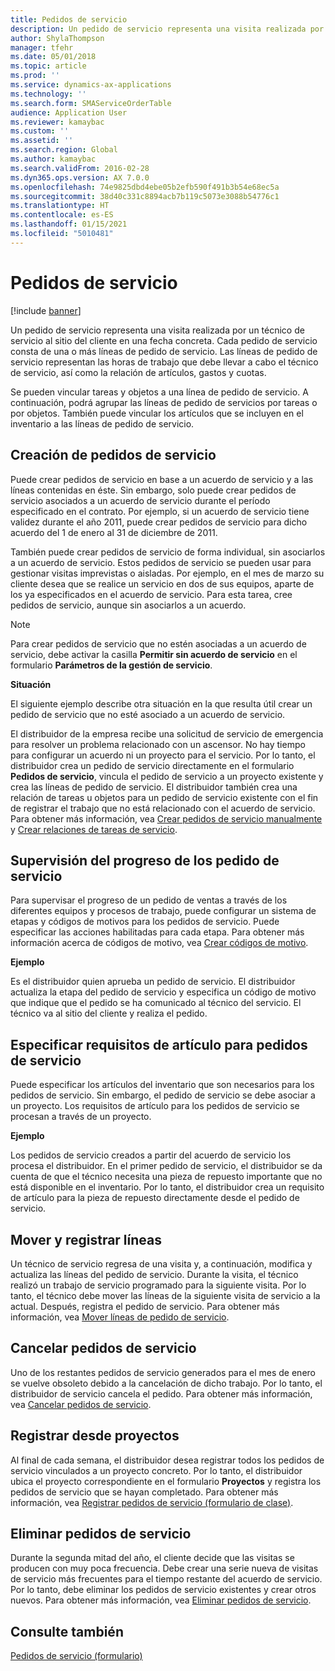```yaml
---
title: Pedidos de servicio
description: Un pedido de servicio representa una visita realizada por un técnico de servicio al sitio del cliente en una fecha concreta.
author: ShylaThompson
manager: tfehr
ms.date: 05/01/2018
ms.topic: article
ms.prod: ''
ms.service: dynamics-ax-applications
ms.technology: ''
ms.search.form: SMAServiceOrderTable
audience: Application User
ms.reviewer: kamaybac
ms.custom: ''
ms.assetid: ''
ms.search.region: Global
ms.author: kamaybac
ms.search.validFrom: 2016-02-28
ms.dyn365.ops.version: AX 7.0.0
ms.openlocfilehash: 74e9825dbd4ebe05b2efb590f491b3b54e68ec5a
ms.sourcegitcommit: 38d40c331c8894acb7b119c5073e3088b54776c1
ms.translationtype: HT
ms.contentlocale: es-ES
ms.lasthandoff: 01/15/2021
ms.locfileid: "5010481"
---
```

# <a name="service-orders"></a>Pedidos de servicio   

[!include [banner](../includes/banner.md)]


Un pedido de servicio representa una visita realizada por un técnico de servicio al sitio del cliente en una fecha concreta. Cada pedido de servicio consta de una o más líneas de pedido de servicio. Las líneas de pedido de servicio representan las horas de trabajo que debe llevar a cabo el técnico de servicio, así como la relación de artículos, gastos y cuotas.

Se pueden vincular tareas y objetos a una línea de pedido de servicio. A continuación, podrá agrupar las líneas de pedido de servicios por tareas o por objetos. También puede vincular los artículos que se incluyen en el inventario a las líneas de pedido de servicio.

## <a name="create-service-orders"></a>Creación de pedidos de servicio

Puede crear pedidos de servicio en base a un acuerdo de servicio y a las líneas contenidas en éste. Sin embargo, solo puede crear pedidos de servicio asociados a un acuerdo de servicio durante el período especificado en el contrato. Por ejemplo, si un acuerdo de servicio tiene validez durante el año 2011, puede crear pedidos de servicio para dicho acuerdo del 1 de enero al 31 de diciembre de 2011.

También puede crear pedidos de servicio de forma individual, sin asociarlos a un acuerdo de servicio. Estos pedidos de servicio se pueden usar para gestionar visitas imprevistas o aisladas. Por ejemplo, en el mes de marzo su cliente desea que se realice un servicio en dos de sus equipos, aparte de los ya especificados en el acuerdo de servicio. Para esta tarea, cree pedidos de servicio, aunque sin asociarlos a un acuerdo.


> [!NOTE]
> <P>Para crear pedidos de servicio que no estén asociadas a un acuerdo de servicio, debe activar la casilla <STRONG>Permitir sin acuerdo de servicio</STRONG> en el formulario <STRONG>Parámetros de la gestión de servicio</STRONG>.</P>

**Situación**

El siguiente ejemplo describe otra situación en la que resulta útil crear un pedido de servicio que no esté asociado a un acuerdo de servicio.

El distribuidor de la empresa recibe una solicitud de servicio de emergencia para resolver un problema relacionado con un ascensor. No hay tiempo para configurar un acuerdo ni un proyecto para el servicio. Por lo tanto, el distribuidor crea un pedido de servicio directamente en el formulario **Pedidos de servicio**, vincula el pedido de servicio a un proyecto existente y crea las líneas de pedido de servicio. El distribuidor también crea una relación de tareas u objetos para un pedido de servicio existente con el fin de registrar el trabajo que no está relacionado con el acuerdo de servicio. Para obtener más información, vea [Crear pedidos de servicio manualmente](create-service-orders-manually.md) y [Crear relaciones de tareas de servicio](create-service-task-relations.md).

## <a name="monitor-the-progress-of-service-orders"></a>Supervisión del progreso de los pedido de servicio

Para supervisar el progreso de un pedido de ventas a través de los diferentes equipos y procesos de trabajo, puede configurar un sistema de etapas y códigos de motivos para los pedidos de servicio. Puede especificar las acciones habilitadas para cada etapa. Para obtener más información acerca de códigos de motivo, vea [Crear códigos de motivo](create-reason-codes.md).

**Ejemplo**

Es el distribuidor quien aprueba un pedido de servicio. El distribuidor actualiza la etapa del pedido de servicio y especifica un código de motivo que indique que el pedido se ha comunicado al técnico del servicio. El técnico va al sitio del cliente y realiza el pedido.

## <a name="specify-item-requirements-for-service-orders"></a>Especificar requisitos de artículo para pedidos de servicio

Puede especificar los artículos del inventario que son necesarios para los pedidos de servicio. Sin embargo, el pedido de servicio se debe asociar a un proyecto. Los requisitos de artículo para los pedidos de servicio se procesan a través de un proyecto. 

**Ejemplo**

Los pedidos de servicio creados a partir del acuerdo de servicio los procesa el distribuidor. En el primer pedido de servicio, el distribuidor se da cuenta de que el técnico necesita una pieza de repuesto importante que no está disponible en el inventario. Por lo tanto, el distribuidor crea un requisito de artículo para la pieza de repuesto directamente desde el pedido de servicio.

## <a name="move-and-post-lines"></a>Mover y registrar líneas

Un técnico de servicio regresa de una visita y, a continuación, modifica y actualiza las líneas del pedido de servicio. Durante la visita, el técnico realizó un trabajo de servicio programado para la siguiente visita. Por lo tanto, el técnico debe mover las líneas de la siguiente visita de servicio a la actual. Después, registra el pedido de servicio. Para obtener más información, vea [Mover líneas de pedido de servicio](move-service-order-lines.md).

## <a name="cancel-service-orders"></a>Cancelar pedidos de servicio

Uno de los restantes pedidos de servicio generados para el mes de enero se vuelve obsoleto debido a la cancelación de dicho trabajo. Por lo tanto, el distribuidor de servicio cancela el pedido. Para obtener más información, vea [Cancelar pedidos de servicio](cancel-service-orders.md).

## <a name="post-from-projects"></a>Registrar desde proyectos

Al final de cada semana, el distribuidor desea registrar todos los pedidos de servicio vinculados a un proyecto concreto. Por lo tanto, el distribuidor ubica el proyecto correspondiente en el formulario **Proyectos** y registra los pedidos de servicio que se hayan completado. Para obtener más información, vea [Registrar pedidos de servicio (formulario de clase)](https://technet.microsoft.com/library/aa574685\(v=ax.60\)).

## <a name="delete-service-orders"></a>Eliminar pedidos de servicio

Durante la segunda mitad del año, el cliente decide que las visitas se producen con muy poca frecuencia. Debe crear una serie nueva de visitas de servicio más frecuentes para el tiempo restante del acuerdo de servicio. Por lo tanto, debe eliminar los pedidos de servicio existentes y crear otros nuevos. Para obtener más información, vea [Eliminar pedidos de servicio](delete-service-orders.md).

## <a name="see-also"></a>Consulte también

[Pedidos de servicio (formulario)](https://technet.microsoft.com/library/aa554361\(v=ax.60\))

  


